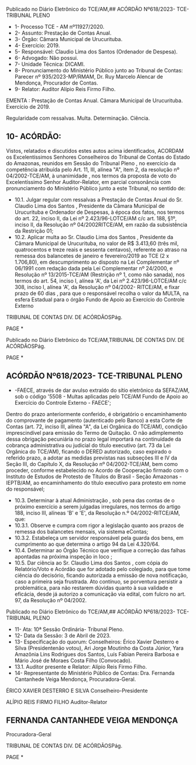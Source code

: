 Publicado  no  Diário  Eletrônico do TCE/AM,## ACÓRDÃO Nº618/2023- TCE-TRIBUNAL PLENO

- 1- Processo TCE - AM nº11927/2020.
- 2- Assunto: Prestação de Contas Anual.
- 3- Órgão: Câmara Municipal de Urucurituba.
- 4- Exercício: 2019.
- 5- Responsável: Claudio Lima dos Santos (Ordenador de Despesa).
- 6- Advogado: Não possui.
- 7- Unidade Técnica: DICAMI.
- 8- Pronunciamento  do  Ministério  Público  junto  ao  Tribunal  de  Contas: Parecer  nº 935/2023-MP/RMAM, Dr. Ruy Marcelo Alencar de Mendonça, Procurador de Contas.
- 9- Relator: Auditor Alípio Reis Firmo Filho.

EMENTA : Prestação  de  Contas  Anual. Câmara Municipal de Urucurituba. Exercício de 2019.

Regularidade  com  ressalvas.  Multa.  Determinação. Ciência.

## 10-  ACÓRDÃO:

Vistos, relatados e discutidos estes autos acima identificados, ACORDAM os Excelentíssimos Senhores Conselheiros do Tribunal de Contas do Estado do Amazonas, reunidos em Sessão do Tribunal Pleno , no exercício da competência atribuída pelo Art. 11, III, alínea "A", item 2, da resolução nº 04/2002-TCE/AM, à unanimidade , nos termos da proposta de voto do Excelentíssimo Senhor Auditor-Relator, em parcial consonância com pronunciamento do Ministério Público junto a este Tribunal, no sentido de:

- 10.1. Julgar regular com ressalvas a Prestação de Contas Anual do Sr. Claudio Lima  dos  Santos , Presidente da Câmara  Municipal de Urucurituba e Ordenador de Despesas, à época dos fatos, nos termos do  art.  22,  inciso  II,  da  Lei  nº  2.423/96-LOTCE/AM  c/c  art.  188,  §1º, inciso II, da Resolução nº 04/2002RITCE/AM, em razão da subsistência da Restrição 01;
- 10.2. Aplicar multa ao Sr. Claudio Lima dos Santos , Presidente da Câmara Municipal de Urucurituba, no valor de R$ 3.413,60 (três mil, quatrocentos e treze reais e sessenta centavos), referente ao atraso na remessa dos balancetes  de  janeiro  e  fevereiro/2019  ao  TCE  (2  x  1.706,80),  em descumprimento  ao  disposto  na  Lei  Complementar  nº  06/1991  com redação  dada  pela  Lei  Complementar  nº  24/2000,  e  Resolução  nº 13/2015-TCE/AM (Restrição nº 1, como não sanada), nos termos do art. 54, inciso I, alínea 'A', da Lei nº 2.423/96-LOTCE/AM c/c 308, inciso I, alínea  'A',  da  Resolução  nº  04/2002-  RITCE/AM,   e  fixar  prazo  de 60 dias ,  para  que  o  responsável  recolha  o  valor  da  MULTA,  na  esfera Estadual para o órgão Fundo de Apoio ao Exercício do Controle Externo

TRIBUNAL DE CONTAS DIV. DE ACÓRDÃOSPág.

PAGE   \*

Publicado  no  Diário  Eletrônico do TCE/AM,TRIBUNAL DE CONTAS DIV. DE ACÓRDÃOSPág.

PAGE   \*

## ACÓRDÃO Nº618/2023- TCE-TRIBUNAL PLENO

- -FAECE,  através de dar avulso extraído do sítio eletrônico da SEFAZ/AM,  sob  o  código  '5508  -  Multas  aplicadas  pelo  TCE/AM  Fundo de Apoio ao Exercício do Controle Externo - FAECE';

Dentro do prazo anteriormente conferido, é obrigatório o encaminhamento  do  comprovante  de  pagamento  (autenticado  pelo Banco)  a  esta  Corte  de  Contas  (art.  72,  inciso  III,  alínea  "A",  da  Lei Orgânica do TCE/AM), condição imprescindível para emissão do Termo de Quitação. O não adimplemento dessa obrigação pecuniária no prazo legal importará na continuidade da cobrança administrativa ou judicial do título executivo (art. 73 da Lei Orgânica do TCE/AM), ficando o DERED autorizado, caso  expirado o referido prazo, a adotar as medidas previstas  nas  subseções  III  e  IV  da  Seção  III,  do  Capítulo  X,  da Resolução nº 04/2002-TCE/AM, bem como proceder, conforme estabelecido  no  Acordo  de  Cooperação  firmado  com  o  Instituto  de Estudos de Protesto de Títulos do Brasil - Seção Amazonas - IEPTB/AM, ao  encaminhamento  do  título  executivo  para  protesto  em  nome  do responsável;

- 10.3. Determinar à atual Administração , sob pena das contas de o próximo exercício a serem julgadas irregulares, nos termos do artigo 188, inciso III, alíneas 'B' e 'E', da Resolução n.º 04/2002-RITCE/AM, que:
- 10.3.1. Observe  e  cumpra  com  rigor  a  legislação  quanto  aos prazos de remessa dos balancetes mensais, via sistema eContas;
- 10.3.2. Estabeleça  um  servidor  responsável  pela  guarda  dos bens, em cumprimento ao que determina o artigo 94 da Lei 4.320/64.
- 10.4. Determinar ao Órgão  Técnico que  verifique  a  correção  das  falhas apontadas na próxima inspeção in loco ;
- 10.5. Dar ciência ao Sr. Claudio Lima dos Santos , com cópia do Relatório/Voto  e  Acórdão  que  for  adotado  pelo  colegiado,  para  que tome  ciência  do  decisório,  ficando  autorizada  a  emissão  de  nova notificação, caso a primeira seja frustrada. Ato contínuo, se porventura persistir  a  problemática,  para  não  restarem  dúvidas  quanto  à  sua validade  e  eficácia,  desde  já  autorizo  a  comunicação  via  edital,  com fulcro no art. 97, da Resolução nº 04/2002.

Publicado  no  Diário  Eletrônico do TCE/AM,## ACÓRDÃO Nº618/2023- TCE-TRIBUNAL PLENO

- 11-  Ata: 10ª Sessão Ordinária- Tribunal Pleno.
- 12-  Data da Sessão: 3 de Abril de 2023.
- 13-  Especificação do quorum: Conselheiros: Érico Xavier Desterro e Silva (Presidentenão votou), Ari Jorge Moutinho da Costa Júnior, Yara Amazônia Lins Rodrigues dos Santos, Luís Fabian Pereira Barbosa e Mário José de Moraes Costa Filho (Convocado).
- 13.1. Auditor presente e Relator: Alípio Reis Firmo Filho.
- 14-  Representante do Ministério Público de Contas: Dra. Fernanda Cantanhede Veiga Mendonça, Procuradora-Geral.

ÉRICO XAVIER DESTERRO E SILVA Conselheiro-Presidente

ALÍPIO REIS FIRMO FILHO Auditor-Relator

## FERNANDA CANTANHEDE VEIGA MENDONÇA

Procuradora-Geral

TRIBUNAL DE CONTAS DIV. DE ACÓRDÃOSPág.

PAGE   \*